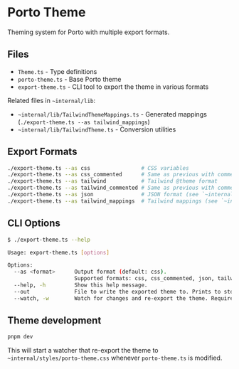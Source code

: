 # Porto Theme

Theming system for Porto with multiple export formats.

## Files

- `Theme.ts` - Type definitions
- `porto-theme.ts` - Base Porto theme
- `export-theme.ts` - CLI tool to export the theme in various formats

Related files in `~internal/lib`:

- `~internal/lib/TailwindThemeMappings.ts` - Generated mappings (`./export-theme.ts --as tailwind_mappings`)
- `~internal/lib/TailwindTheme.ts` - Conversion utilities

## Export Formats

```bash
./export-theme.ts --as css                # CSS variables
./export-theme.ts --as css_commented      # Same as previous with comments
./export-theme.ts --as tailwind           # Tailwind @theme format
./export-theme.ts --as tailwind_commented # Same as previous with comments
./export-theme.ts --as json               # JSON format (see `~internal/lib/TailwindTheme.ts` to convert it back to Tailwind)
./export-theme.ts --as tailwind_mappings  # Tailwind mappings (see `~internal/lib/TailwindThemeMappings.ts`)
```

## CLI Options

```bash
$ ./export-theme.ts --help

Usage: export-theme.ts [options]

Options:
  --as <format>      Output format (default: css).
                     Supported formats: css, css_commented, json, tailwind, tailwind_commented, tailwind_mappings.
  --help, -h         Show this help message.
  --out              File to write the exported theme to. Prints to stdout if not specified.
  --watch, -w        Watch for changes and re-export the theme. Requires an output file.
```

## Theme development

```bash
pnpm dev
```

This will start a watcher that re-export the theme to `~internal/styles/porto-theme.css` whenever `porto-theme.ts` is modified.

